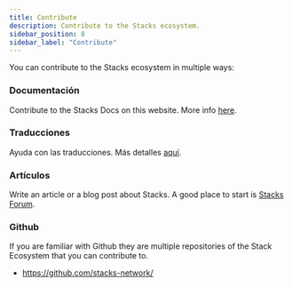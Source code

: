 ```yaml
---
title: Contribute
description: Contribute to the Stacks ecosystem.
sidebar_position: 8
sidebar_label: "Contribute"
---
```


You can contribute to the Stacks ecosystem in multiple ways:

<!-- markdown-link-check-disable -->

### Documentación

Contribute to the Stacks Docs on this website. More info [here](docs).

### Traducciones

Ayuda con las traducciones. Más detalles [aquí](translations).

<!-- markdown-link-check-enable-->

### Artículos

Write an article or a blog post about Stacks. A good place to start is [Stacks Forum](https://forum.stacks.org).

### Github

If you are familiar with Github they are multiple repositories of the Stack Ecosystem that you can contribute to.

- https://github.com/stacks-network/
